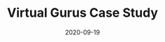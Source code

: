---
title: Virtual Gurus Case Study
date: 2020-09-19
thumbnail: images/portfolio/portfolio-1.jpg
service: Product Development, Sell Sheets
client: Virtual Gurus
shortDescription:
  VirtualGurus is a  virtual staffing and consulting agency marketplace that provides businesses with access to a global network of pre-vetted, qualified remote workers. They  provide highly skilled virtual assistants to businesses and entrepreneurs who need assistance with tasks that are time-consuming or require specialized knowledge.
challenge:
  VirtualGurus faced difficulty communicating the features and benefits of its products to potential customers, an inability to track customer feedback and product development progress, and missed opportunities to showcase new products and services to the market
solution:
  Creating an informative and interesting product sheet provided VirtualGurus with a list of features and benefits that their unique services offers. Agitating on the problems of their target clients allowed for them to quickly and easily identify which services would be the best fit for them.
---